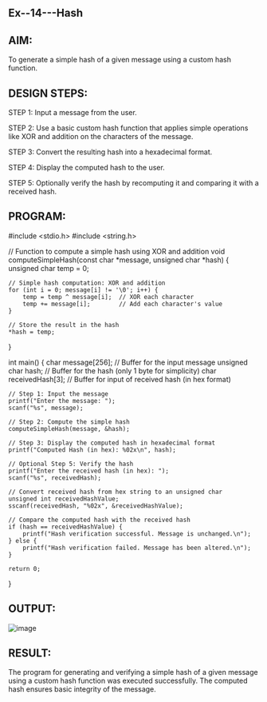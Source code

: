## Ex--14---Hash
## AIM:
To generate a simple hash of a given message using a custom hash function.

## DESIGN STEPS:
STEP 1: Input a message from the user.

STEP 2: Use a basic custom hash function that applies simple operations like XOR and addition on the characters of the message.

STEP 3: Convert the resulting hash into a hexadecimal format.

STEP 4: Display the computed hash to the user.

STEP 5: Optionally verify the hash by recomputing it and comparing it with a received hash.

## PROGRAM:
#include <stdio.h>
#include <string.h>

// Function to compute a simple hash using XOR and addition
void computeSimpleHash(const char *message, unsigned char *hash) {
    unsigned char temp = 0;

    // Simple hash computation: XOR and addition
    for (int i = 0; message[i] != '\0'; i++) {
        temp = temp ^ message[i];  // XOR each character
        temp += message[i];        // Add each character's value
    }
    
    // Store the result in the hash
    *hash = temp;
}

int main() {
    char message[256];      // Buffer for the input message
    unsigned char hash;     // Buffer for the hash (only 1 byte for simplicity)
    char receivedHash[3];   // Buffer for input of received hash (in hex format)

    // Step 1: Input the message
    printf("Enter the message: ");
    scanf("%s", message);

    // Step 2: Compute the simple hash
    computeSimpleHash(message, &hash);

    // Step 3: Display the computed hash in hexadecimal format
    printf("Computed Hash (in hex): %02x\n", hash);

    // Optional Step 5: Verify the hash
    printf("Enter the received hash (in hex): ");
    scanf("%s", receivedHash);

    // Convert received hash from hex string to an unsigned char
    unsigned int receivedHashValue;
    sscanf(receivedHash, "%02x", &receivedHashValue);

    // Compare the computed hash with the received hash
    if (hash == receivedHashValue) {
        printf("Hash verification successful. Message is unchanged.\n");
    } else {
        printf("Hash verification failed. Message has been altered.\n");
    }

    return 0;
}
## OUTPUT:
![image](https://github.com/user-attachments/assets/f76bddf8-7ca1-4b4e-8309-91aee0e04154)


## RESULT:
The program for generating and verifying a simple hash of a given message using a custom hash function was executed successfully. The computed hash ensures basic integrity of the message.

